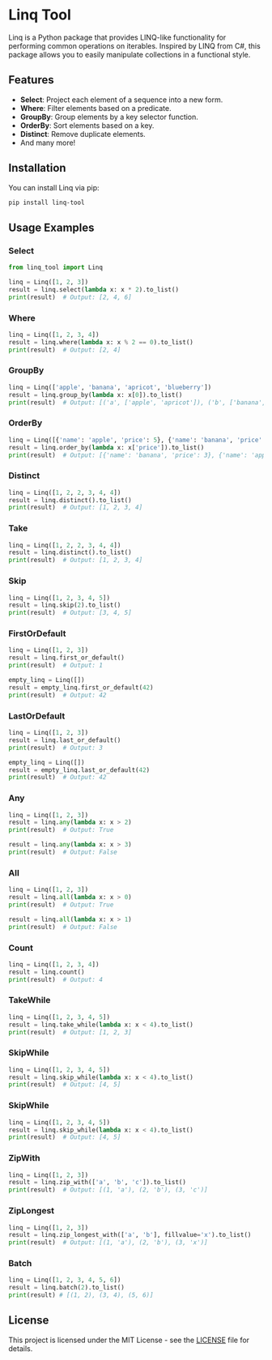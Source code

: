 # Linq Tool

Linq is a Python package that provides LINQ-like functionality for performing common operations on iterables. Inspired by LINQ from C#, this package allows you to easily manipulate collections in a functional style.

## Features

- **Select**: Project each element of a sequence into a new form.
- **Where**: Filter elements based on a predicate.
- **GroupBy**: Group elements by a key selector function.
- **OrderBy**: Sort elements based on a key.
- **Distinct**: Remove duplicate elements.
- And many more!

## Installation

You can install Linq via pip:

```bash
pip install linq-tool
```

## Usage Examples

### Select

```python
from linq_tool import Linq

linq = Linq([1, 2, 3])
result = linq.select(lambda x: x * 2).to_list()
print(result)  # Output: [2, 4, 6]
```

### Where

```python
linq = Linq([1, 2, 3, 4])
result = linq.where(lambda x: x % 2 == 0).to_list()
print(result)  # Output: [2, 4]
```

### GroupBy

```python
linq = Linq(['apple', 'banana', 'apricot', 'blueberry'])
result = linq.group_by(lambda x: x[0]).to_list()
print(result)  # Output: [('a', ['apple', 'apricot']), ('b', ['banana', 'blueberry'])]
```

### OrderBy

```python
linq = Linq([{'name': 'apple', 'price': 5}, {'name': 'banana', 'price': 3}])
result = linq.order_by(lambda x: x['price']).to_list()
print(result)  # Output: [{'name': 'banana', 'price': 3}, {'name': 'apple', 'price': 5}]
```

### Distinct

```python
linq = Linq([1, 2, 2, 3, 4, 4])
result = linq.distinct().to_list()
print(result)  # Output: [1, 2, 3, 4]
```

### Take

```python
linq = Linq([1, 2, 2, 3, 4, 4])
result = linq.distinct().to_list()
print(result)  # Output: [1, 2, 3, 4]
```

### Skip

```python
linq = Linq([1, 2, 3, 4, 5])
result = linq.skip(2).to_list()
print(result)  # Output: [3, 4, 5]
```

### FirstOrDefault

```python
linq = Linq([1, 2, 3])
result = linq.first_or_default()
print(result)  # Output: 1

empty_linq = Linq([])
result = empty_linq.first_or_default(42)
print(result)  # Output: 42
```

### LastOrDefault

```python
linq = Linq([1, 2, 3])
result = linq.last_or_default()
print(result)  # Output: 3

empty_linq = Linq([])
result = empty_linq.last_or_default(42)
print(result)  # Output: 42
```

### Any

```python
linq = Linq([1, 2, 3])
result = linq.any(lambda x: x > 2)
print(result)  # Output: True

result = linq.any(lambda x: x > 3)
print(result)  # Output: False
```

### All

```python
linq = Linq([1, 2, 3])
result = linq.all(lambda x: x > 0)
print(result)  # Output: True

result = linq.all(lambda x: x > 1)
print(result)  # Output: False
```

### Count

```python
linq = Linq([1, 2, 3, 4])
result = linq.count()
print(result)  # Output: 4
```

### TakeWhile

```python
linq = Linq([1, 2, 3, 4, 5])
result = linq.take_while(lambda x: x < 4).to_list()
print(result)  # Output: [1, 2, 3]
```

### SkipWhile

```python
linq = Linq([1, 2, 3, 4, 5])
result = linq.skip_while(lambda x: x < 4).to_list()
print(result)  # Output: [4, 5]
```

### SkipWhile

```python
linq = Linq([1, 2, 3, 4, 5])
result = linq.skip_while(lambda x: x < 4).to_list()
print(result)  # Output: [4, 5]
```

### ZipWith

```python
linq = Linq([1, 2, 3])
result = linq.zip_with(['a', 'b', 'c']).to_list()
print(result)  # Output: [(1, 'a'), (2, 'b'), (3, 'c')]
```

### ZipLongest

```python
linq = Linq([1, 2, 3])
result = linq.zip_longest_with(['a', 'b'], fillvalue='x').to_list()
print(result)  # Output: [(1, 'a'), (2, 'b'), (3, 'x')]
```

### Batch

```python
linq = Linq([1, 2, 3, 4, 5, 6])
result = linq.batch(2).to_list()
print(result) # [(1, 2), (3, 4), (5, 6)]
```

## License

This project is licensed under the MIT License - see the [LICENSE](LICENSE) file for details.
